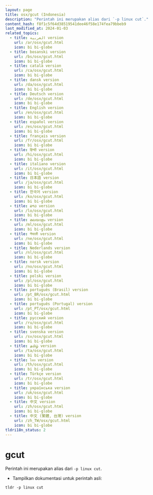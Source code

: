 ```yaml
---
layout: page
title: osx/gcut (Indonesia)
description: "Perintah ini merupakan alias dari `-p linux cut`."
content_hash: f8f1c5f64d38519541dee46f58e174fea79bbeb9
last_modified_at: 2024-01-03
related_topics:
  - title: العربية version
    url: /ar/osx/gcut.html
    icon: bi bi-globe
  - title: bosanski version
    url: /bs/osx/gcut.html
    icon: bi bi-globe
  - title: català version
    url: /ca/osx/gcut.html
    icon: bi bi-globe
  - title: dansk version
    url: /da/osx/gcut.html
    icon: bi bi-globe
  - title: Deutsch version
    url: /de/osx/gcut.html
    icon: bi bi-globe
  - title: English version
    url: /en/osx/gcut.html
    icon: bi bi-globe
  - title: español version
    url: /es/osx/gcut.html
    icon: bi bi-globe
  - title: français version
    url: /fr/osx/gcut.html
    icon: bi bi-globe
  - title: हिन्दी version
    url: /hi/osx/gcut.html
    icon: bi bi-globe
  - title: italiano version
    url: /it/osx/gcut.html
    icon: bi bi-globe
  - title: 日本語 version
    url: /ja/osx/gcut.html
    icon: bi bi-globe
  - title: 한국어 version
    url: /ko/osx/gcut.html
    icon: bi bi-globe
  - title: ລາວ version
    url: /lo/osx/gcut.html
    icon: bi bi-globe
  - title: മലയാളം version
    url: /ml/osx/gcut.html
    icon: bi bi-globe
  - title: नेपाली version
    url: /ne/osx/gcut.html
    icon: bi bi-globe
  - title: Nederlands version
    url: /nl/osx/gcut.html
    icon: bi bi-globe
  - title: norsk version
    url: /no/osx/gcut.html
    icon: bi bi-globe
  - title: polski version
    url: /pl/osx/gcut.html
    icon: bi bi-globe
  - title: português (Brasil) version
    url: /pt_BR/osx/gcut.html
    icon: bi bi-globe
  - title: português (Portugal) version
    url: /pt_PT/osx/gcut.html
    icon: bi bi-globe
  - title: русский version
    url: /ru/osx/gcut.html
    icon: bi bi-globe
  - title: svenska version
    url: /sv/osx/gcut.html
    icon: bi bi-globe
  - title: தமிழ் version
    url: /ta/osx/gcut.html
    icon: bi bi-globe
  - title: ไทย version
    url: /th/osx/gcut.html
    icon: bi bi-globe
  - title: Türkçe version
    url: /tr/osx/gcut.html
    icon: bi bi-globe
  - title: українська version
    url: /uk/osx/gcut.html
    icon: bi bi-globe
  - title: 中文 version
    url: /zh/osx/gcut.html
    icon: bi bi-globe
  - title: 中文 (繁體, 台灣) version
    url: /zh_TW/osx/gcut.html
    icon: bi bi-globe
tldri18n_status: 2
---
```

# gcut

Perintah ini merupakan alias dari `-p linux cut`.

- Tampilkan dokumentasi untuk perintah asli:

`tldr -p linux cut`
